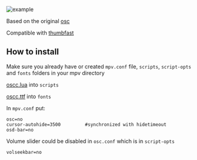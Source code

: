 
![example](https://github.com/longtermfree/oscc/blob/main/example.jpg)

Based on the original [osc](https://github.com/mpv-player/mpv/blob/master/player/lua/osc.lua)

Compatible with [thumbfast](https://github.com/po5/thumbfast)

## How to install
Make sure you already have or created `mpv.conf` file, `scripts`, `script-opts` and `fonts` folders in your mpv directory

[oscc.lua](https://github.com/longtermfree/oscc/blob/main/oscc.lua) into `scripts`

[oscc.ttf](https://github.com/longtermfree/oscc/blob/main/oscc.ttf) into `fonts`

In `mpv.conf` put:

```
osc=no
cursor-autohide=3500         #synchronized with hidetimeout
osd-bar=no
```
Volume slider could be disabled in `osc.conf` which is in `script-opts`
```
volseekbar=no
```




